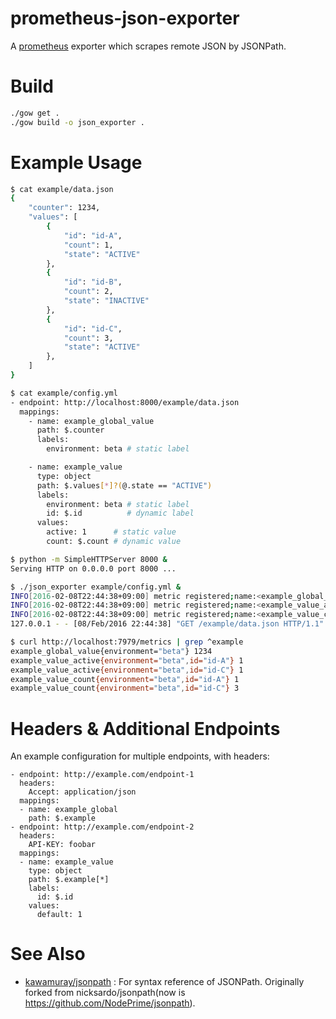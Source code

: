 prometheus-json-exporter
========================

A [prometheus](https://prometheus.io/) exporter which scrapes remote JSON by JSONPath.

Build
=====
```sh
./gow get .
./gow build -o json_exporter .
```

Example Usage
=============
```sh
$ cat example/data.json
{
    "counter": 1234,
    "values": [
        {
            "id": "id-A",
            "count": 1,
            "state": "ACTIVE"
        },
        {
            "id": "id-B",
            "count": 2,
            "state": "INACTIVE"
        },
        {
            "id": "id-C",
            "count": 3,
            "state": "ACTIVE"
        },
    ]
}

$ cat example/config.yml
- endpoint: http://localhost:8000/example/data.json
  mappings:
    - name: example_global_value
      path: $.counter
      labels:
        environment: beta # static label

    - name: example_value
      type: object
      path: $.values[*]?(@.state == "ACTIVE")
      labels:
        environment: beta # static label
        id: $.id          # dynamic label
      values:
        active: 1      # static value
        count: $.count # dynamic value

$ python -m SimpleHTTPServer 8000 &
Serving HTTP on 0.0.0.0 port 8000 ...

$ ./json_exporter example/config.yml &
INFO[2016-02-08T22:44:38+09:00] metric registered;name:<example_global_value>
INFO[2016-02-08T22:44:38+09:00] metric registered;name:<example_value_active>
INFO[2016-02-08T22:44:38+09:00] metric registered;name:<example_value_count>
127.0.0.1 - - [08/Feb/2016 22:44:38] "GET /example/data.json HTTP/1.1" 200 -

$ curl http://localhost:7979/metrics | grep ^example
example_global_value{environment="beta"} 1234
example_value_active{environment="beta",id="id-A"} 1
example_value_active{environment="beta",id="id-C"} 1
example_value_count{environment="beta",id="id-A"} 1
example_value_count{environment="beta",id="id-C"} 3
```

Headers & Additional Endpoints
=============
An example configuration for multiple endpoints, with headers:

```
- endpoint: http://example.com/endpoint-1
  headers:
    Accept: application/json
  mappings:
  - name: example_global
    path: $.example
- endpoint: http://example.com/endpoint-2
  headers:
    API-KEY: foobar
  mappings:
  - name: example_value
    type: object
    path: $.example[*]
    labels:
      id: $.id
    values:
      default: 1
```

See Also
========
- [kawamuray/jsonpath](https://github.com/kawamuray/jsonpath#path-syntax) : For syntax reference of JSONPath.
  Originally forked from nicksardo/jsonpath(now is https://github.com/NodePrime/jsonpath).
